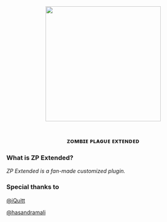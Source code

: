 <div align="center">
  <img height="300" src="https://i.imgur.com/hIAr0OB.png"  />
</div>

<br clear="both">

<h3 align="center">ᴢᴏᴍʙɪᴇ ᴘʟᴀɢᴜᴇ ᴇxᴛᴇɴᴅᴇᴅ</h3>

###

### What is ZP Extended?
*ZP Extended is a fan-made customized plugin.*

### Special thanks to
[@iQuitt](https://github.com/iQuitt)

[@hasandramali](https://github.com/hasandramali)
